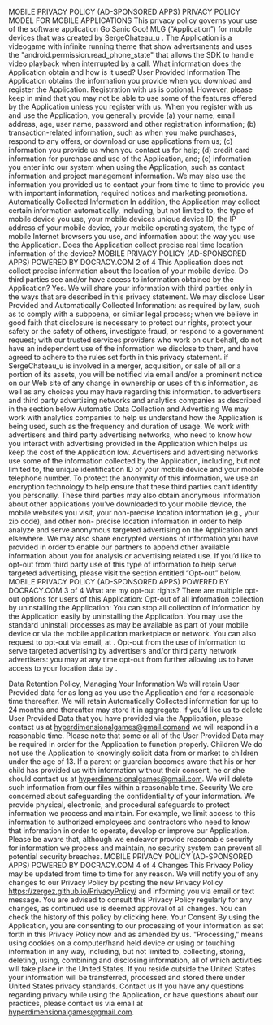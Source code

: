 MOBILE PRIVACY POLICY (AD-SPONSORED APPS)
PRIVACY POLICY MODEL FOR MOBILE APPLICATIONS
This privacy policy governs your use of the software application Go Sanic Goo! MLG
(“Application”) for mobile devices that was created by SergeChateau_u . The Application is a
videogame with infinite running theme that show advertsments and uses the
"android.permission.read_phone_state" that allows the SDK to handle video playback when
interrupted by a call.
What information does the Application obtain and how is it used?
User Provided Information
The Application obtains the information you provide when you download and register the
Application. Registration with us is optional. However, please keep in mind that you may not be
able to use some of the features offered by the Application unless you register with us.
When you register with us and use the Application, you generally provide (a) your name, email
address, age, user name, password and other registration information; (b) transaction-related
information, such as when you make purchases, respond to any offers, or download or use
applications from us; (c) information you provide us when you contact us for help; (d) credit card
information for purchase and use of the Application, and; (e) information you enter into our system
when using the Application, such as contact information and project management information.
We may also use the information you provided us to contact your from time to time to provide
you with important information, required notices and marketing promotions.
Automatically Collected Information
In addition, the Application may collect certain information automatically, including, but not
limited to, the type of mobile device you use, your mobile devices unique device ID, the IP
address of your mobile device, your mobile operating system, the type of mobile Internet browsers
you use, and information about the way you use the Application.
Does the Application collect precise real time location information of the device?
MOBILE PRIVACY POLICY (AD-SPONSORED APPS)
POWERED BY DOCRACY.COM
2 of 4
This Application does not collect precise information about the location of your mobile device.
Do third parties see and/or have access to information obtained by the
Application?
Yes. We will share your information with third parties only in the ways that are described in this
privacy statement.
We may disclose User Provided and Automatically Collected Information:
as required by law, such as to comply with a subpoena, or similar legal process;
when we believe in good faith that disclosure is necessary to protect our rights, protect your safety or the safety of others, investigate
fraud, or respond to a government request;
with our trusted services providers who work on our behalf, do not have an independent use of the information we disclose to them,
and have agreed to adhere to the rules set forth in this privacy statement.
if SergeChateau_u is involved in a merger, acquisition, or sale of all or a portion of its assets, you will be notified via email
and/or a prominent notice on our Web site of any change in ownership or uses of this information, as well as any choices you may have
regarding this information.
to advertisers and third party advertising networks and analytics companies as described in the
section below
Automatic Data Collection and Advertising
We may work with analytics companies to help us understand how the Application is being used,
such as the frequency and duration of usage. We work with advertisers and third party advertising
networks, who need to know how you interact with advertising provided in the Application which
helps us keep the cost of the Application low. Advertisers and advertising networks use some of the
information collected by the Application, including, but not limited to, the unique identification
ID of your mobile device and your mobile telephone number. To protect the anonymity of this
information, we use an encryption technology to help ensure that these third parties can’t identify
you personally. These third parties may also obtain anonymous information about other
applications you’ve downloaded to your mobile device, the mobile websites you visit, your
non-precise location information (e.g., your zip code), and other non- precise location information
in order to help analyze and serve anonymous targeted advertising on the Application and
elsewhere. We may also share encrypted versions of information you have provided in order to
enable our partners to append other available information about you for analysis or advertising
related use.
If you’d like to opt-out from third party use of this type of information to help serve targeted
advertising, please visit the section entitled “Opt-out” below. 
MOBILE PRIVACY POLICY (AD-SPONSORED APPS)
POWERED BY DOCRACY.COM
3 of 4
What are my opt-out rights?
There are multiple opt-out options for users of this Application:
Opt-out of all information collection by uninstalling the Application: You can stop all collection of
information by the Application easily by uninstalling the Application. You may use the standard
uninstall processes as may be available as part of your mobile device or via the mobile application
marketplace or network. You can also request to opt-out via email, at .
Opt-out from the use of information to serve targeted advertising by advertisers and/or third party
network advertisers: you may at any time opt-out from further allowing us to have access to your
location data by .

Data Retention Policy, Managing Your Information
We will retain User Provided data for as long as you use the Application and for a reasonable time
thereafter. We will retain Automatically Collected information for up to 24 months and thereafter
may store it in aggregate. If you’d like us to delete User Provided Data that you have provided via
the Application, please contact us at hyperdimensionalgames@gmail.comand we will respond in a
reasonable time. Please note that some or all of the User Provided Data may be required in order
for the Application to function properly.
Children
We do not use the Application to knowingly solicit data from or market to children under the age
of 13. If a parent or guardian becomes aware that his or her child has provided us with information
without their consent, he or she should contact us at hyperdimensionalgames@gmail.com. We will
delete such information from our files within a reasonable time.
Security
We are concerned about safeguarding the confidentiality of your information. We provide physical,
electronic, and procedural safeguards to protect information we process and maintain. For example,
we limit access to this information to authorized employees and contractors who need to know that
information in order to operate, develop or improve our Application. Please be aware that,
although we endeavor provide reasonable security for information we process and maintain, no
security system can prevent all potential security breaches.
MOBILE PRIVACY POLICY (AD-SPONSORED APPS)
POWERED BY DOCRACY.COM
4 of 4
Changes
This Privacy Policy may be updated from time to time for any reason. We will notify you of any
changes to our Privacy Policy by posting the new Privacy Policy
https://zergez.github.io/PrivacyPolicy/ and informing you via email or text message. You are
advised to consult this Privacy Policy regularly for any changes, as continued use is deemed
approval of all changes. You can check the history of this policy by clicking here.
Your Consent
By using the Application, you are consenting to our processing of your information as set forth in
this Privacy Policy now and as amended by us. "Processing,” means using cookies on a
computer/hand held device or using or touching information in any way, including, but not
limited to, collecting, storing, deleting, using, combining and disclosing information, all of which
activities will take place in the United States. If you reside outside the United States your
information will be transferred, processed and stored there under United States privacy standards.
Contact us
If you have any questions regarding privacy while using the Application, or have questions about
our practices, please contact us via email at hyperdimensionalgames@gmail.com.
